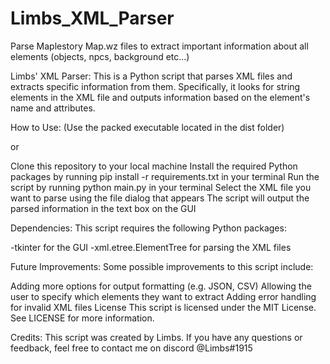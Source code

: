 # Limbs_XML_Parser
 Parse Maplestory Map.wz files to extract important information about all elements (objects, npcs, background etc...)

Limbs' XML Parser:
This is a Python script that parses XML files and extracts specific information from them. Specifically, it looks for string elements in the XML file and outputs information based on the element's name and attributes.

How to Use:
(Use the packed executable located in the dist folder)

or

Clone this repository to your local machine
Install the required Python packages by running pip install -r requirements.txt in your terminal
Run the script by running python main.py in your terminal
Select the XML file you want to parse using the file dialog that appears
The script will output the parsed information in the text box on the GUI

Dependencies:
This script requires the following Python packages:

-tkinter for the GUI
-xml.etree.ElementTree for parsing the XML files

Future Improvements:
Some possible improvements to this script include:

Adding more options for output formatting (e.g. JSON, CSV)
Allowing the user to specify which elements they want to extract
Adding error handling for invalid XML files
License
This script is licensed under the MIT License. See LICENSE for more information.

Credits:
This script was created by Limbs. If you have any questions or feedback, feel free to contact me on discord @Limbs#1915
